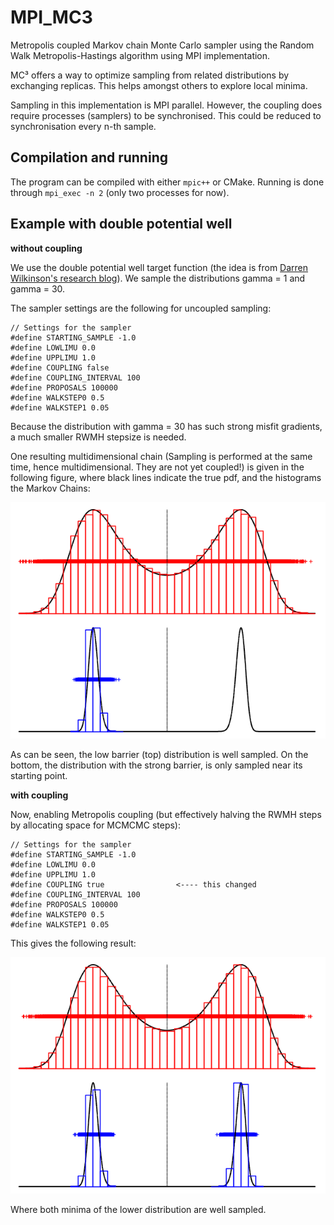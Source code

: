 # MPI_MC3
Metropolis coupled Markov chain Monte Carlo sampler using the Random Walk 
Metropolis-Hastings algorithm using MPI implementation.

MC³ offers a way to optimize sampling from related distributions by exchanging 
replicas. This helps amongst others to explore local minima.

Sampling in this implementation is MPI parallel. However, the coupling does require 
processes (samplers) to be synchronised. This could be reduced to synchronisation every
n-th sample.

## Compilation and running

The program can be compiled with either ``mpic++`` or CMake. Running is done 
through ``mpi_exec -n 2`` (only two processes for now).

## Example with double potential well

**without coupling**

We use the double potential well target function (the idea is from 
[Darren Wilkinson's research blog](https://darrenjw.wordpress.com/2013/09/29/parallel-tempering-and-metropolis-coupled-mcmc/)). 
We sample the distributions gamma = 1 and gamma = 30.

The sampler settings are the following for uncoupled sampling:

    // Settings for the sampler
    #define STARTING_SAMPLE -1.0
    #define LOWLIMU 0.0
    #define UPPLIMU 1.0
    #define COUPLING false
    #define COUPLING_INTERVAL 100
    #define PROPOSALS 100000
    #define WALKSTEP0 0.5
    #define WALKSTEP1 0.05
    
Because the distribution with gamma = 30 has such strong misfit gradients, a much 
smaller RWMH stepsize is needed.

One resulting multidimensional chain (Sampling is performed at the same time, 
hence multidimensional. They are not yet coupled!) is given in the following figure, 
where black lines indicate the true pdf, and the histograms the Markov Chains:

![samples without replica exchange](./examples/without.png)

As can be seen, the low barrier (top) distribution is well sampled. On the bottom, 
the distribution with the strong barrier, is only sampled near its starting point.

**with coupling**
    
Now, enabling Metropolis coupling (but effectively halving the RWMH steps by allocating space for MCMCMC steps):

    // Settings for the sampler
    #define STARTING_SAMPLE -1.0
    #define LOWLIMU 0.0
    #define UPPLIMU 1.0
    #define COUPLING true                <---- this changed
    #define COUPLING_INTERVAL 100
    #define PROPOSALS 100000
    #define WALKSTEP0 0.5
    #define WALKSTEP1 0.05
    
This gives the following result:

![samples without replica exchange](./examples/with.png)

Where both minima of the lower distribution are well sampled.
